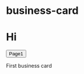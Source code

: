 # business-card
<h1>Hi</h1>

<button type="submit" onClick="https://serhiivr.github.io/business-card/main.html">Page1</button>

First business card
